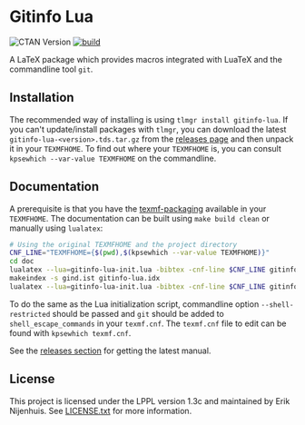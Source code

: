 # Gitinfo Lua
![CTAN Version](https://img.shields.io/ctan/v/gitinfo-lua)
[![build](https://github.com/Xerdi/gitinfo-lua/actions/workflows/build.yml/badge.svg?branch=master)](https://github.com/Xerdi/gitinfo-lua/actions/workflows/build.yml)

A LaTeX package which provides macros integrated with LuaTeX and the commandline tool `git`.

## Installation
The recommended way of installing is using `tlmgr install gitinfo-lua`.
If you can't update/install packages with `tlmgr`, you can download the latest `gitinfo-lua-<version>.tds.tar.gz` from the [releases page](https://github.com/Xerdi/gitinfo-lua/releases) and then unpack it in your `TEXMFHOME`.
To find out where your `TEXMFHOME` is, you can consult `kpsewhich --var-value TEXMFHOME` on the commandline.

## Documentation
A prerequisite is that you have the [texmf-packaging](https://github.com/Xerdi/texmf-packaging) available in your `TEXMFHOME`.
The documentation can be built using `make build clean` or manually using `lualatex`:
```bash
# Using the original TEXMFHOME and the project directory
CNF_LINE="TEXMFHOME={$(pwd),$(kpsewhich --var-value TEXMFHOME)}"
cd doc
lualatex --lua=gitinfo-lua-init.lua -bibtex -cnf-line $CNF_LINE gitinfo-lua
makeindex -s gind.ist gitinfo-lua.idx
lualatex --lua=gitinfo-lua-init.lua -bibtex -cnf-line $CNF_LINE gitinfo-lua
```
To do the same as the Lua initialization script, commandline option `--shell-restricted` should be passed and `git` should be added to `shell_escape_commands` in your `texmf.cnf`.
The `texmf.cnf` file to edit can be found with `kpsewhich texmf.cnf`.

See the [releases section](https://github.com/Xerdi/gitinfo-lua/releases) for getting the latest manual.

## License
This project is licensed under the LPPL version 1.3c and maintained by Erik Nijenhuis.
See [LICENSE.txt](LICENSE.txt) for more information.
